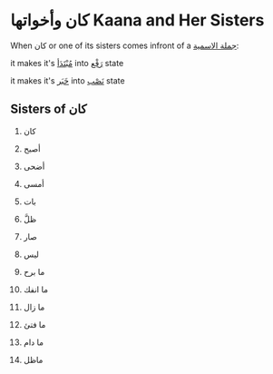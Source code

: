 # كان وأخواتها Kaana and Her Sisters

When كان or one of its sisters comes infront of a [جملة الاسمية](/reference/nahw/joomla_ismia/):

it makes it's [مُبْتَدَأ](/reference/nahw/mubtada/) into [رَفْع](/reference/nahw/rafa/) state

it makes it's [خَبَر](/reference/nahw/khabar/) into [نَصْب](/reference/nahw/nasb/) state

## Sisters of كان

1. كان

2. أصبح

3. أضحى

4. أمسى

5. بات

6. ظلَّ

7. صار

8. ليس

9. ما برح 

11. ما انفك 

12. ما زال 

13. ما فتئ

14. ما دام 

15. ماظل